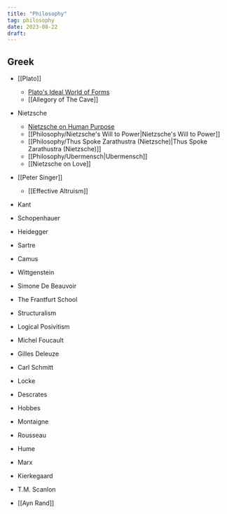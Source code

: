 ```yaml
---
title: "Philosophy"
tag: philosophy
date: 2023-08-22
draft:
---
```


## Greek
- [[Plato]]
	- [Plato's Ideal World of Forms](Philosophy/Plato's%20Ideal%20World%20of%20Forms.md)
	- [[Allegory of The Cave]]

- Nietzsche
	- [Nietzsche on Human Purpose](Philosophy/Nietzsche%20on%20Human%20Purpose.md)
	- [[Philosophy/Nietzsche's Will to Power|Nietzsche's Will to Power]]
	- [[Philosophy/Thus Spoke Zarathustra (Nietzsche)|Thus Spoke Zarathustra (Nietzsche)]]
	- [[Philosophy/Ubermensch|Ubermensch]]
	- [[Nietzsche on Love]]

- [[Peter Singer]]
	- [[Effective Altruism]]


- Kant
- Schopenhauer
- Heidegger
- Sartre
- Camus
- Wittgenstein
- Simone De Beauvoir
- The Frantfurt School
- Structuralism
- Logical Posivitism
- Michel Foucault
- Gilles Deleuze
- Carl Schmitt
- Locke
- Descrates
- Hobbes
- Montaigne
- Rousseau
- Hume
- Marx
- Kierkegaard
- T.M. Scanlon
- [[Ayn Rand]]